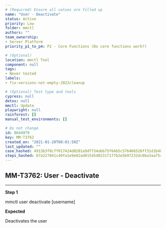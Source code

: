 ```yaml
---
# (Required) Ensure all values are filled up
name: "User - Deactivate"
status: Active
priority: Low
folder: mmctl
authors: ""
team_ownership: 
- Server Platform
priority_p1_to_p4: P2 - Core Functions (Do core functions work?)

# (Optional)
location: mmctl Tool
component: null
tags: 
- Never tested
labels: 
- fix-versions-not-empty-2022cleanup

# (Optional) Test type and tools
cypress: null
detox: null
mmctl: Update
playwright: null
rainforest: []
manual_test_environments: []

# Do not change
id: 8644979
key: MM-T3762
created_on: "2021-01-20T08:01:50Z"
last_updated: ""
case_hashed: 4913b3f8c7f017424d8201a9df734abb75f64b5c576466526ff31d1b48e9eb103b70e9be03f24198b6d72efb9df3c108
steps_hashed: 67a227841c49fa1e9e82ad01545d0231f177b2e5b97232dc0ba3aa7549bc33d2c54bb9150e773f42673db46c8f73d258
---
```


<!-- (Auto-generated) Based on frontmatter's "key" and "name" -->

## MM-T3762: User - Deactivate

---

**Step 1**

mmctl user deactivate \[username]

**Expected**

Deactivates the user
